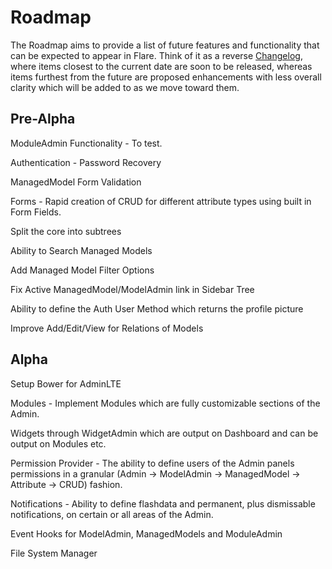 # Roadmap
The Roadmap aims to provide a list of future features and functionality that can be expected to appear in Flare. Think of it as a reverse [Changelog](CHANGELOG.md), where items closest to the current date are soon to be released, whereas items furthest from the future are proposed enhancements with less overall clarity which will be added to as we move toward them.

## Pre-Alpha
ModuleAdmin Functionality - To test.

Authentication - Password Recovery

ManagedModel Form Validation

Forms - Rapid creation of CRUD for different attribute types using built in Form Fields.

Split the core into subtrees

Ability to Search Managed Models

Add Managed Model Filter Options

Fix Active ManagedModel/ModelAdmin link in Sidebar Tree

Ability to define the Auth User Method which returns the profile picture

Improve Add/Edit/View for Relations of Models


## Alpha
Setup Bower for AdminLTE

Modules - Implement Modules which are fully customizable sections of the Admin.

Widgets through WidgetAdmin which are output on Dashboard and can be output on Modules etc.

Permission Provider - The ability to define users of the Admin panels permissions in a granular (Admin -> ModelAdmin -> ManagedModel -> Attribute -> CRUD) fashion.

Notifications - Ability to define flashdata and permanent, plus dismissable notifications, on certain or all areas of the Admin.

Event Hooks for ModelAdmin, ManagedModels and ModuleAdmin

File System Manager
